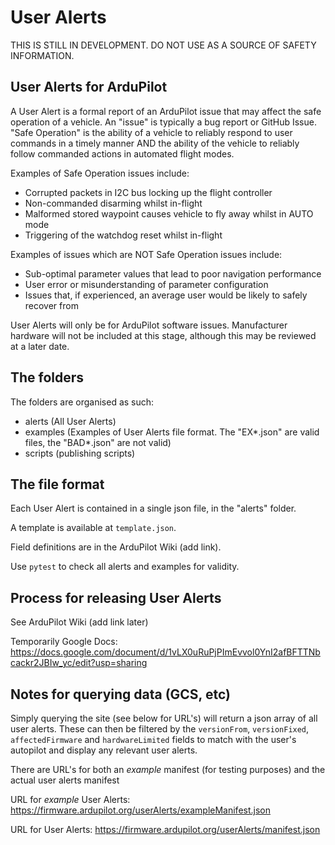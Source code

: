 # User Alerts

THIS IS STILL IN DEVELOPMENT. DO NOT USE AS A SOURCE OF SAFETY INFORMATION.

## User Alerts for ArduPilot

A User Alert is a formal report of an ArduPilot issue that may affect the safe operation of a vehicle. An "issue" is typically a bug report or GitHub Issue. "Safe Operation" is the ability of a vehicle to reliably respond to user commands in a timely manner AND the ability of the vehicle to reliably follow commanded actions in automated flight modes.

Examples of Safe Operation issues include:
- Corrupted packets in I2C bus locking up the flight controller
- Non-commanded disarming whilst in-flight
- Malformed stored waypoint causes vehicle to fly away whilst in AUTO mode
- Triggering of the watchdog reset whilst in-flight

Examples of issues which are NOT Safe Operation issues include:
- Sub-optimal parameter values that lead to poor navigation performance
- User error or misunderstanding of parameter configuration
- Issues that, if experienced, an average user would be likely to safely recover from

User Alerts will only be for ArduPilot software issues. Manufacturer hardware will not be included at this stage, although this may be reviewed at a later date.

## The folders

The folders are organised as such:

 - alerts (All User Alerts)
 - examples (Examples of User Alerts file format. The "EX\*.json" are valid files, the "BAD\*.json" are not valid)
 - scripts (publishing scripts)

## The file format

Each User Alert is contained in a single json file, in the "alerts" folder.

A template is available at ``template.json``.

Field definitions are in the ArduPilot Wiki (add link).

Use ``pytest`` to check all alerts and examples for validity.

## Process for releasing User Alerts

See ArduPilot Wiki (add link later)

Temporarily Google Docs: https://docs.google.com/document/d/1vLX0uRuPjPImEvvol0YnI2afBFTTNbcackr2JBIw_yc/edit?usp=sharing

## Notes for querying data (GCS, etc)

Simply querying the site (see below for URL's) will return a json array of all user alerts.
These can then be filtered by the ``versionFrom``, ``versionFixed``,
``affectedFirmware`` and ``hardwareLimited`` fields to match with the
user's autopilot and display any relevant user alerts.

There are URL's for both an *example* manifest (for testing purposes) and the
actual user alerts manifest

URL for *example* User Alerts:
https://firmware.ardupilot.org/userAlerts/exampleManifest.json

URL for User Alerts:
https://firmware.ardupilot.org/userAlerts/manifest.json


